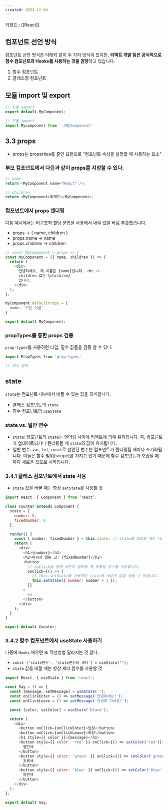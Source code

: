 ```yaml
---
created: 2023-12-04
---
```

키워드:: [[React]]

## 컴포넌트 선언 방식

컴포넌트 선언 방식은 아래와 같이 두 가지 방식이 있지만,  **리액트 개발 팀은 공식적으로 함수 컴포넌트와 Hooks를 사용하는 것을 권장**하고 있습니다.

1. 함수 컴포넌트
2. 클래스형 컴포넌트

## 모듈 import 및 export

```js
// 모듈 export
export default MyComponent;

// 모듈 import
import Mycomponent from './MyComponent'
```

## 3.3 props

- props는 properties를 줄인 표현으로 "컴포넌트 속성을 설정할 때 사용하는 요소"

### 부모 컴포넌트에서 다음과 같이 props를 지정할 수 있다.

```js
// name
return <MyComponent name="React" />;

// children
return <MyComponent>리액트</MyComponent>;
```

### 컴포넌트에서 props 렌더링

다음 예시에서는 비구조화 할당 문법을 사용해서 내부 값을 바로 추출했습니다.

- props -> { name, children }
- props.name -> name
- props.children -> children

```js
// const MyComponent = props => {
const MyComponent = ({ name, children }) => {
  return (
    <div>
      안녕하세요, 제 이름은 {name}입니다. <br />
      children 값은 {children}
      입니다.
    </div>
  );
};

MyComponent.defaultProps = {
  name: '기본 이름'
}

export default MyComponent;
```

### propTypes를 통한 props 검증

`prop-types`를 사용하면 타입, 필수 값들을 검증 할 수 있다.

```js
import PropTypes from 'prop-types'

// 예시 생략
```

## state

`state`는 컴포넌트 내부에서 바뀔 수 있는 값을 의미합니다.

- 클래스 컴포넌트의 `state`
- 함수 컴포넌트의 `useState`

### state vs. 일반 변수

- `state`: 컴포넌트의 `state`는 렌더링 사이에 리액트에 의해 유지됩니다. 즉, 컴포넌트가 업데이트되거나 렌더링될 때 `state`의 값이 유지됩니다.
- 일반 변수: `var`, `let`, `const`로 선언된 변수는 컴포넌트가 렌더링될 때마다 초기화됩니다. 이들은 함수 범위(scope)를 가지고 있기 때문에 함수 컴포넌트가 호출될 때마다 새로운 값으로 시작됩니다.

### 3.4.1 클래스 컴포넌트에서 state 사용

- `state` 값을 바꿀 때는 항상 `setState`를 사용할 것

```js
import React, { Component } from ‘react’;

class Counter extends Component {
  state = {
    number: 0,
    fixedNumber: 0
  };

  render() {
    const { number, fixedNumber } = this.state; // state를 조회할 때는 this.state로 조회합니다.
    return (
      <div>
        <h1>{number}</h1>
        <h2>바뀌지 않는 값: {fixedNumber}</h2>
        <button
          // onClick을 통해 버튼이 클릭될 때 호출될 함수를 지정합니다.
          onClick={() => {
            // this.setState를 사용하여 state에 새로운 값을 넣을 수 있습니다.
            this.setState({ number: number + 1 });
          }}
        >
          +1
        </button>
      </div>
    );
  }
}

export default Counter;
```

### 3.4.2 함수 컴포넌트에서 useState 사용하기

나중에 `Hooks` 배우면 또 작성방법 달라지는 것 같다.

- `const ['state변수', 'state변수의 세터'] = useState('');`
- `state` 값을 바꿀 때는 항상 세터 함수를 사용할 것

```js
import React, { useState } from 'react';

const Say = () => {
  const [message, setMessage] = useState('');
  const onClickEnter = () => setMessage('안녕하세요!');
  const onClickLeave = () => setMessage('안녕히 가세요!');

  const [color, setColor] = useState('black');

  return (
    <div>
      <button onClick={onClickEnter}>입장</button>
      <button onClick={onClickLeave}>퇴장</button>
      <h1 style={{ color }}>{message}</h1>
      <button style={{ color: 'red' }} onClick={() => setColor('red')}>
        빨간색
      </button>
      <button style={{ color: 'green' }} onClick={() => setColor('green')}>
        초록색
      </button>
      <button style={{ color: 'blue' }} onClick={() => setColor('blue')}>
        파란색
      </button>
    </div>
  );
};

export default Say;
```
